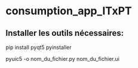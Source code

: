 # consumption_app_ITxPT

## Installer les outils nécessaires:
pip install pyqt5 pyinstaller

pyuic5 -o nom_du_fichier.py nom_du_fichier.ui
